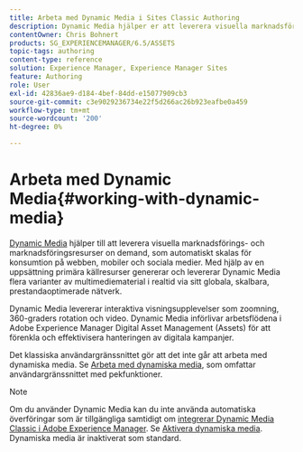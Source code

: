 ```yaml
---
title: Arbeta med Dynamic Media i Sites Classic Authoring
description: Dynamic Media hjälper er att leverera visuella marknadsförings- och marknadsföringsresurser on demand, som automatiskt skalas för konsumtion på webben, mobiler och sociala medier. Med hjälp av en uppsättning primära källresurser genererar och levererar Dynamic Media flera varianter av multimediematerial i realtid via sitt globala, skalbara, prestandaoptimerade nätverk.
contentOwner: Chris Bohnert
products: SG_EXPERIENCEMANAGER/6.5/ASSETS
topic-tags: authoring
content-type: reference
solution: Experience Manager, Experience Manager Sites
feature: Authoring
role: User
exl-id: 42836ae9-d184-4bef-84dd-e15077909cb3
source-git-commit: c3e9029236734e22f5d266ac26b923eafbe0a459
workflow-type: tm+mt
source-wordcount: '200'
ht-degree: 0%

---
```


# Arbeta med Dynamic Media{#working-with-dynamic-media}

[Dynamic Media](https://business.adobe.com/products/experience-manager/assets/dynamic-media.html) hjälper till att leverera visuella marknadsförings- och marknadsföringsresurser on demand, som automatiskt skalas för konsumtion på webben, mobiler och sociala medier. Med hjälp av en uppsättning primära källresurser genererar och levererar Dynamic Media flera varianter av multimediematerial i realtid via sitt globala, skalbara, prestandaoptimerade nätverk.

Dynamic Media levererar interaktiva visningsupplevelser som zoomning, 360-graders rotation och video. Dynamic Media införlivar arbetsflödena i Adobe Experience Manager Digital Asset Management (Assets) för att förenkla och effektivisera hanteringen av digitala kampanjer.

Det klassiska användargränssnittet gör att det inte går att arbeta med dynamiska media. Se [Arbeta med dynamiska media](/help/assets/dynamic-media.md), som omfattar användargränssnittet med pekfunktioner.

>[!NOTE]
>
>Om du använder Dynamic Media kan du inte använda automatiska överföringar som är tillgängliga samtidigt om [integrerar Dynamic Media Classic i Adobe Experience Manager](/help/sites-administering/scene7.md). Se [Aktivera dynamiska media](/help/assets/config-dynamic.md#enabling-dynamic-media). Dynamiska media är inaktiverat som standard.
